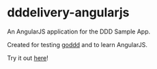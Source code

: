 dddelivery-angularjs
====================

An AngularJS application for the DDD Sample App.

Created for testing [goddd](https://github.com/marcusolsson/goddd) and to learn AngularJS.

Try it out [here](http://marcusolsson.github.io/dddelivery-angularjs)!
